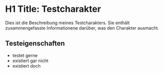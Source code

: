 # H1 Title: Testcharakter

Dies ist die Beschreibung meines Testcharakters. Sie enthält zusammengefasste Informationene darüber, was den Charakter ausmacht.


## Testeigenschaften

* testet gerne
* existiert gar nicht
* existiert doch
